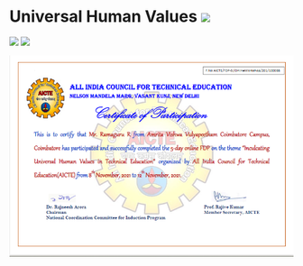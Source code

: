 # Universal Human Values ![](https://img.shields.io/badge/-Live-brightgreen)
![](https://img.shields.io/badge/Batch-22CYS-lightgreen) ![](https://img.shields.io/badge/2022-blue) 


<p align="center">
  <img src="Assets/Ramaguru_R.png" width="800">
</p>


